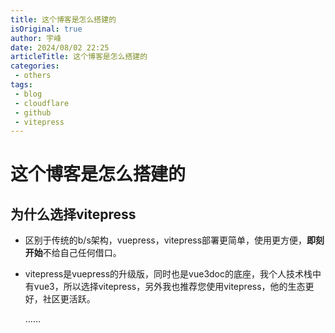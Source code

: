 ```yaml
---
title: 这个博客是怎么搭建的
isOriginal: true
author: 宇峰
date: 2024/08/02 22:25
articleTitle: 这个博客是怎么搭建的
categories:
 - others
tags:
 - blog
 - cloudflare
 - github
 - vitepress
---
```

# 这个博客是怎么搭建的
## 为什么选择vitepress
- 区别于传统的b/s架构，vuepress，vitepress部署更简单，使用更方便，**即刻开始**不给自己任何借口。

- vitepress是vuepress的升级版，同时也是vue3doc的底座，我个人技术栈中有vue3，所以选择vitepress，另外我也推荐您使用vitepress，他的生态更好，社区更活跃。


  ……
